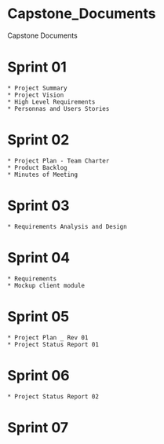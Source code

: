 # Capstone_Documents
Capstone Documents

# Sprint 01

	* Project Summary
	* Project Vision
	* High Level Requirements
	* Personnas and Users Stories

# Sprint 02

	* Project Plan - Team Charter
	* Product Backlog
	* Minutes of Meeting
	
# Sprint 03
	* Requirements Analysis and Design

# Sprint 04
	* Requirements 
	* Mockup client module
# Sprint 05
	* Project Plan _ Rev 01
	* Project Status Report 01
# Sprint 06
	* Project Status Report 02
# Sprint 07
